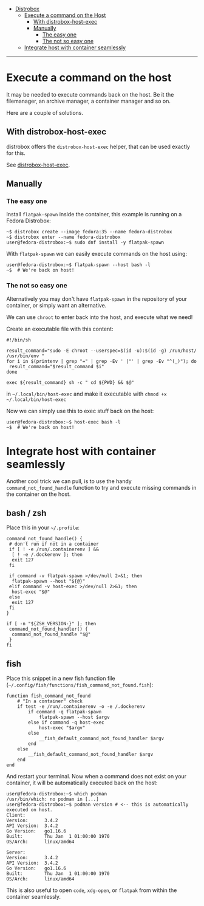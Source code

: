 - [Distrobox](../README.md)
  - [Execute a command on the Host](execute_commands_on_host.md)
    - [With distrobox-host-exec](#distrobox-host-exec)
    - [Manually](#manually)
      - [The easy one](#the-easy-one)
      - [The not so easy one](#the-not-so-easy-one)
  - [Integrate host with container seamlessly](#integrate-host-with-container-seamlessly)

---

# Execute a command on the host

It may be needed to execute commands back on the host. Be it the filemanager, an
archive manager, a container manager and so on.

Here are a couple of solutions.

## With distrobox-host-exec

distrobox offers the `distrobox-host-exec` helper, that can be used exactly for this.

See [distrobox-host-exec](../usage/distrobox-host-exec.md).

## Manually

### The easy one

Install `flatpak-spawn` inside the container, this example is running on a
Fedora Distrobox:

```shell
~$ distrobox create --image fedora:35 --name fedora-distrobox
~$ distrobox enter --name fedora-distrobox
user@fedora-distrobox:~$ sudo dnf install -y flatpak-spawn
```

With `flatpak-spawn` we can easily execute commands on the host using:

```shell
user@fedora-distrobox:~$ flatpak-spawn --host bash -l
~$  # We're back on host!
```

### The not so easy one

Alternatively you may don't have `flatpak-spawn` in the repository of your container,
or simply want an alternative.

We can use `chroot` to enter back into the host, and execute what we need!

Create an executable file with this content:

```shell
#!/bin/sh

result_command="sudo -E chroot --userspec=$(id -u):$(id -g) /run/host/ /usr/bin/env "
for i in $(printenv | grep "=" | grep -Ev ' |"' | grep -Ev "^(_)"); do
 result_command="$result_command $i"
done

exec ${result_command} sh -c " cd ${PWD} && $@"
```

in `~/.local/bin/host-exec` and make it executable with `chmod +x ~/.local/bin/host-exec`

Now we can simply use this to exec stuff back on the host:

```shell
user@fedora-distrobox:~$ host-exec bash -l
~$  # We're back on host!
```

# Integrate host with container seamlessly

Another cool trick we can pull, is to use the handy `command_not_found_handle` function
to try and execute missing commands in the container on the host.

## bash / zsh

Place this in your `~/.profile`:

```shell
command_not_found_handle() {
 # don't run if not in a container
 if [ ! -e /run/.containerenv ] &&
  [ ! -e /.dockerenv ]; then
  exit 127
 fi

 if command -v flatpak-spawn >/dev/null 2>&1; then
  flatpak-spawn --host "${@}"
 elif command -v host-exec >/dev/null 2>&1; then
  host-exec "$@"
 else
  exit 127
 fi
}

if [ -n "${ZSH_VERSION-}" ]; then
 command_not_found_handler() {
  command_not_found_handle "$@"
 }
fi
```

## fish

Place this snippet in a new fish function file (`~/.config/fish/functions/fish_command_not_found.fish`):

```fish
function fish_command_not_found
    # "In a container" check
    if test -e /run/.containerenv -o -e /.dockerenv
        if command -q flatpak-spawn
            flatpak-spawn --host $argv
        else if command -q host-exec
            host-exec "$argv"
        else
            __fish_default_command_not_found_handler $argv
        end
    else
        __fish_default_command_not_found_handler $argv
    end
end
```

And restart your terminal. Now when a command does not exist on your container,
it will be automatically executed back on the host:

```shell
user@fedora-distrobox:~$ which podman
/usr/bin/which: no podman in [...]
user@fedora-distrobox:~$ podman version # <-- this is automatically executed on host.
Client:
Version:      3.4.2
API Version:  3.4.2
Go Version:   go1.16.6
Built:        Thu Jan  1 01:00:00 1970
OS/Arch:      linux/amd64

Server:
Version:      3.4.2
API Version:  3.4.2
Go Version:   go1.16.6
Built:        Thu Jan  1 01:00:00 1970
OS/Arch:      linux/amd64
```

This is also useful to open `code`, `xdg-open`, or `flatpak` from within the container
seamlessly.
